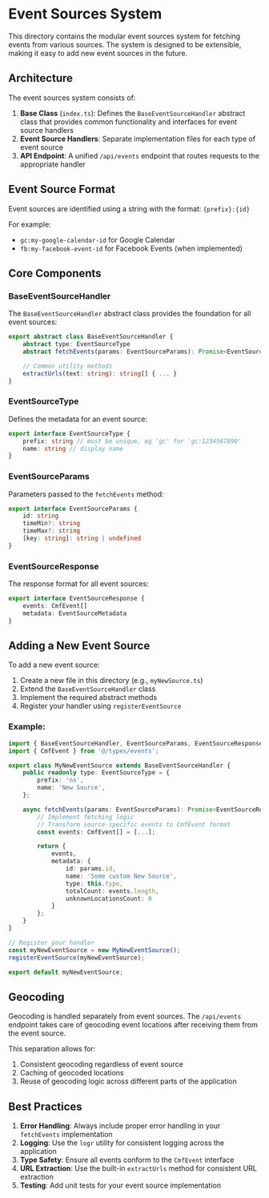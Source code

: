 # Event Sources System

This directory contains the modular event sources system for fetching events from various sources. The system is designed to be extensible, making it easy to add new event sources in the future.

## Architecture

The event sources system consists of:

1. **Base Class** (`index.ts`): Defines the `BaseEventSourceHandler` abstract class that provides common functionality and interfaces for event source handlers
2. **Event Source Handlers**: Separate implementation files for each type of event source
3. **API Endpoint**: A unified `/api/events` endpoint that routes requests to the appropriate handler

## Event Source Format

Event sources are identified using a string with the format: `{prefix}:{id}`

For example:

-   `gc:my-google-calendar-id` for Google Calendar
-   `fb:my-facebook-event-id` for Facebook Events (when implemented)

## Core Components

### BaseEventSourceHandler

The `BaseEventSourceHandler` abstract class provides the foundation for all event sources:

```typescript
export abstract class BaseEventSourceHandler {
    abstract type: EventSourceType
    abstract fetchEvents(params: EventSourceParams): Promise<EventSourceResponse>

    // Common utility methods
    extractUrls(text: string): string[] { ... }
}
```

### EventSourceType

Defines the metadata for an event source:

```typescript
export interface EventSourceType {
    prefix: string // must be unique, eg 'gc' for 'gc:1234567890'
    name: string // display name
}
```

### EventSourceParams

Parameters passed to the `fetchEvents` method:

```typescript
export interface EventSourceParams {
    id: string
    timeMin?: string
    timeMax?: string
    [key: string]: string | undefined
}
```

### EventSourceResponse

The response format for all event sources:

```typescript
export interface EventSourceResponse {
    events: CmfEvent[]
    metadata: EventSourceMetadata
}
```

## Adding a New Event Source

To add a new event source:

1. Create a new file in this directory (e.g., `myNewSource.ts`)
2. Extend the `BaseEventSourceHandler` class
3. Implement the required abstract methods
4. Register your handler using `registerEventSource`

### Example:

```typescript
import { BaseEventSourceHandler, EventSourceParams, EventSourceResponse, EventSourceType, registerEventSource } from './index';
import { CmfEvent } from '@/types/events';

export class MyNewEventSource extends BaseEventSourceHandler {
    public readonly type: EventSourceType = {
        prefix: 'ns',
        name: 'New Source',
    };

    async fetchEvents(params: EventSourceParams): Promise<EventSourceResponse> {
        // Implement fetching logic
        // Transform source-specific events to CmfEvent format
        const events: CmfEvent[] = [...];

        return {
            events,
            metadata: {
                id: params.id,
                name: 'Some custom New Source',
                type: this.type,
                totalCount: events.length,
                unknownLocationsCount: 0
            }
        };
    }
}

// Register your handler
const myNewEventSource = new MyNewEventSource();
registerEventSource(myNewEventSource);

export default myNewEventSource;
```

## Geocoding

Geocoding is handled separately from event sources. The `/api/events` endpoint takes care of geocoding event locations after receiving them from the event source.

This separation allows for:

1. Consistent geocoding regardless of event source
2. Caching of geocoded locations
3. Reuse of geocoding logic across different parts of the application

## Best Practices

1. **Error Handling**: Always include proper error handling in your `fetchEvents` implementation
2. **Logging**: Use the `logr` utility for consistent logging across the application
3. **Type Safety**: Ensure all events conform to the `CmfEvent` interface
4. **URL Extraction**: Use the built-in `extractUrls` method for consistent URL extraction
5. **Testing**: Add unit tests for your event source implementation
